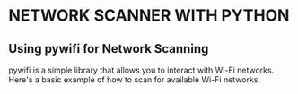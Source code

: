 # NETWORK SCANNER WITH PYTHON

## Using pywifi for Network Scanning

pywifi is a simple library that allows you to interact with Wi-Fi networks. Here's a basic example of 
how to scan for available Wi-Fi networks.

